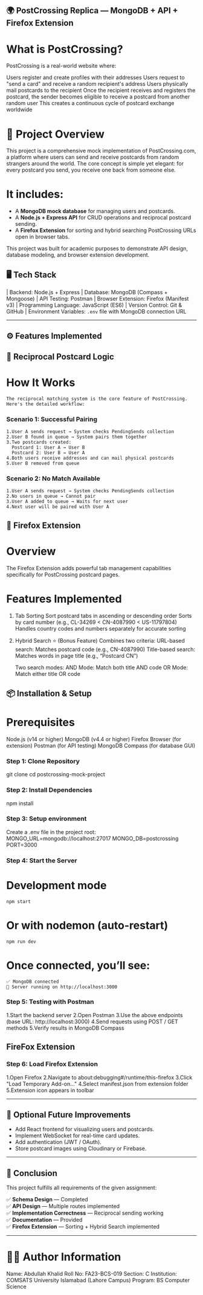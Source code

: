 ## 🌍 PostCrossing Replica — MongoDB + API + Firefox Extension

# What is PostCrossing?
PostCrossing is a real-world website where:

Users register and create profiles with their addresses
Users request to "send a card" and receive a random recipient's address
Users physically mail postcards to the recipient
Once the recipient receives and registers the postcard, the sender becomes eligible to receive a postcard from another random user
This creates a continuous cycle of postcard exchange worldwide

# 🎯 Project Overview
This project is a comprehensive mock implementation of PostCrossing.com, a platform where users can send and receive postcards from random strangers around the world. The core concept is simple yet elegant: for every postcard you send, you receive one back from someone else.

# It includes:
- A **MongoDB mock database** for managing users and postcards.
- A **Node.js + Express API** for CRUD operations and reciprocal postcard sending.
- A **Firefox Extension** for sorting and hybrid searching PostCrossing URLs open in browser tabs.

This project was built for academic purposes to demonstrate API design, database modeling, and browser extension development.

## 🖥️ Tech Stack

| Backend:  Node.js + Express 
| Database: MongoDB (Compass + Mongoose) 
| API Testing: Postman 
| Browser Extension:  Firefox (Manifest v3) 
| Programming Language: JavaScript (ES6) 
| Version Control:  Git & GitHub 
| Environment Variables:  `.env` file with MongoDB connection URL 

---

## ⚙️ Features Implemented
## 🔁 Reciprocal Postcard Logic
  # How It Works
    The reciprocal matching system is the core feature of PostCrossing. Here's the detailed workflow:

  ### Scenario 1: Successful Pairing
    1.User A sends request → System checks PendingSends collection
    2.User B found in queue → System pairs them together
    3.Two postcards created:
      Postcard 1: User A → User B
      Postcard 2: User B → User A
    4.Both users receive addresses and can mail physical postcards
    5.User B removed from queue

  ### Scenario 2: No Match Available
    1.User A sends request → System checks PendingSends collection
    2.No users in queue → Cannot pair
    3.User A added to queue → Waits for next user
    4.Next user will be paired with User A

## 🦊 Firefox Extension
# Overview
  The Firefox Extension adds powerful tab management capabilities specifically for PostCrossing postcard pages.

# Features Implemented
  1. Tab Sorting
    Sort postcard tabs in ascending or descending order
    Sorts by card number (e.g., CL-34269 < CN-4087990 < US-11797804)
    Handles country codes and numbers separately for accurate sorting

  2. Hybrid Search ⭐ (Bonus Feature)
    Combines two criteria:
      URL-based search: Matches postcard code (e.g., CN-4087990)
      Title-based search: Matches words in page title (e.g., “Postcard CN”)

      Two search modes:
        AND Mode: Match both title AND code
        OR Mode: Match either title OR code


## 📦 Installation & Setup
# Prerequisites

Node.js (v14 or higher)
MongoDB (v4.4 or higher)
Firefox Browser (for extension)
Postman (for API testing)
MongoDB Compass (for database GUI)

### Step 1: Clone Repository
  git clone <your-repository-url>
  cd postcrossing-mock-project

### Step 2: Install Dependencies
  npm install

### Step 3: Setup environment
  Create a .env file in the project root:
    MONGO_URL=mongodb://localhost:27017
    MONGO_DB=postcrossing
    PORT=3000

### Step 4: Start the Server
  # Development mode
    npm start
  # Or with nodemon (auto-restart)
    npm run dev
  
  # Once connected, you’ll see:
    ✅ MongoDB connected
    🚀 Server running on http://localhost:3000

### Step 5: Testing with Postman
  1.Start the backend server
  2.Open Postman
  3.Use the above endpoints (base URL: http://localhost:3000)
  4.Send requests using POST / GET methods
  5.Verify results in MongoDB Compass

## FireFox Extension
### Step 6: Load Firefox Extension
  1.Open Firefox
  2.Navigate to about:debugging#/runtime/this-firefox
  3.Click "Load Temporary Add-on..."
  4.Select manifest.json from extension folder
  5.Extension icon appears in toolbar

---

## 🧠 Optional Future Improvements

- Add React frontend for visualizing users and postcards.
- Implement WebSocket for real-time card updates.
- Add authentication (JWT / OAuth).
- Store postcard images using Cloudinary or Firebase.

---

## 🏁 Conclusion

This project fulfills all requirements of the given assignment:

✅ **Schema Design** — Completed  
✅ **API Design** — Multiple routes implemented  
✅ **Implementation Correctness** — Reciprocal sending working  
✅ **Documentation** — Provided  
✅ **Firefox Extension** — Sorting + Hybrid Search implemented  

---

# 👨‍💻 Author Information
Name: Abdullah Khalid
Roll No: FA23-BCS-019
Section: C
Institution: COMSATS University Islamabad (Lahore Campus)
Program: BS Computer Science
